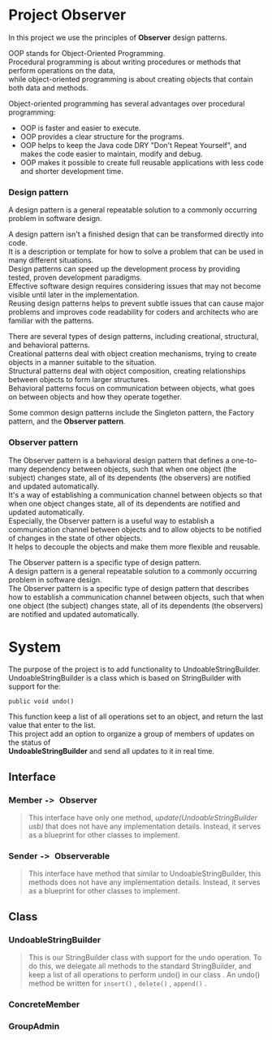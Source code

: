 # Project Observer

In this project we use the principles of **Observer** design patterns.

OOP stands for Object-Oriented Programming.  
Procedural programming is about writing procedures or methods that perform operations on the data,   
while object-oriented programming is about creating objects that contain both data and methods.  

Object-oriented programming has several advantages over procedural programming:

  - OOP is faster and easier to execute.
  - OOP provides a clear structure for the programs.
  - OOP helps to keep the Java code DRY "Don't Repeat Yourself", and makes the code easier to maintain, modify and debug.
  - OOP makes it possible to create full reusable applications with less code and shorter development time.

### Design pattern
A design pattern is a general repeatable solution to a commonly occurring problem in software design.   

A design pattern isn't a finished design that can be transformed directly into code.  
It is a description or template for how to solve a problem that can be used in many different situations.   
Design patterns can speed up the development process by providing tested, proven development paradigms.  
Effective software design requires considering issues that may not become visible until later in the implementation.  
Reusing design patterns helps to prevent subtle issues that can cause major problems and improves code readability for coders and architects who are familiar with the patterns.   

There are several types of design patterns, including creational, structural, and behavioral patterns.  
Creational patterns deal with object creation mechanisms, trying to create objects in a manner suitable to the situation.  
Structural patterns deal with object composition, creating relationships between objects to form larger structures.  
Behavioral patterns focus on communication between objects, what goes on between objects and how they operate together.    

Some common design patterns include the Singleton pattern, the Factory pattern, and the **Observer pattern**.    
 
### Observer pattern
The Observer pattern is a behavioral design pattern that defines a one-to-many dependency between objects, such that when one object (the subject) changes state, all of its dependents (the observers) are notified and updated automatically.  
It's a way of establishing a communication channel between objects so that when one object changes state, all of its dependents are notified and updated automatically.  
Especially, the Observer pattern is a useful way to establish a communication channel between objects and to allow objects to be notified of changes in the state of other objects.  
It helps to decouple the objects and make them more flexible and reusable.   

The Observer pattern is a specific type of design pattern.  
A design pattern is a general repeatable solution to a commonly occurring problem in software design.  
The Observer pattern is a specific type of design pattern that describes how to establish a communication channel between objects, such that when one object (the subject) changes state, all of its dependents (the observers) are notified and updated automatically.

# System
The purpose of the project is to add functionality to UndoableStringBuilder.  
UndoableStringBuilder is a class which is based on StringBuilder with support for the: 

`public void undo()`

This function keep a list of all operations set to an object, and return the last value that enter to the list.  
This project add an option to organize a group of members of updates on the status of  
**UndoableStringBuilder** and send all updates to it in real time.

## Interface

### Member <kbd> -> </kbd> Observer
> This interface have only one method, _update(UndoableStringBuilder usb)_ that does not have any implementation details. Instead, it serves as a blueprint for
> other classes to implement. 

### Sender <kbd> -> </kbd> Observerable
> This interface have method that similar to UndoableStringBuilder, this methods does not have any implementation details. Instead, it
> serves as a blueprint for other classes to implement.

## Class

### UndoableStringBuilder
> This is our StringBuilder class with support for the undo operation. To do this,
> we delegate all methods to the standard StringBuilder, and keep a list of all operations
> to perform undo() in our class . An undo() method be written for `insert()` , `delete()` , `append()` .

### ConcreteMember

### GroupAdmin




  
